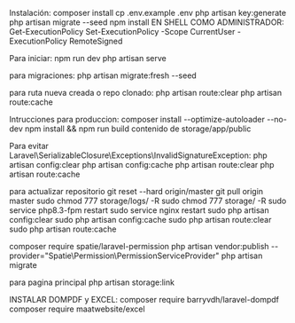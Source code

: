Instalación: composer install cp .env.example .env php artisan key:generate php artisan migrate --seed npm install EN SHELL COMO ADMINISTRADOR: Get-ExecutionPolicy Set-ExecutionPolicy -Scope CurrentUser -ExecutionPolicy RemoteSigned

Para iniciar: npm run dev php artisan serve

para migraciones: php artisan migrate:fresh --seed

para ruta nueva creada o repo clonado: php artisan route:clear php artisan route:cache

Intrucciones para produccion: composer install --optimize-autoloader --no-dev npm install && npm run build contenido de storage/app/public

Para evitar Laravel\SerializableClosure\Exceptions\InvalidSignatureException: 
php artisan config:clear 
php artisan config:cache 
php artisan route:clear 
php artisan route:cache

para actualizar repositorio git reset --hard origin/master git pull origin master sudo chmod 777 storage/logs/ -R sudo chmod 777 storage/ -R sudo service php8.3-fpm restart sudo service nginx restart sudo php artisan config:clear sudo php artisan config:cache sudo php artisan route:clear sudo php artisan route:cache

composer require spatie/laravel-permission
php artisan vendor:publish --provider="Spatie\Permission\PermissionServiceProvider"
php artisan migrate


para pagina principal php artisan storage:link

INSTALAR DOMPDF y EXCEL:
composer require barryvdh/laravel-dompdf 
composer require maatwebsite/excel
